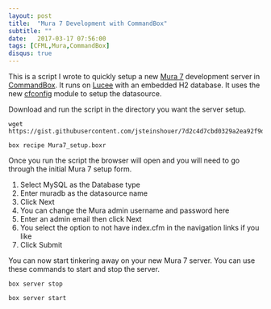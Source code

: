 ```yaml
---
layout: post
title:  "Mura 7 Development with CommandBox"
subtitle: ""
date:   2017-03-17 07:56:00
tags: [CFML,Mura,CommandBox]
disqus: true
---
```


This is a script I wrote to quickly setup a new [Mura 7](http://www.getmura.com/) development server in [CommandBox](https://www.ortussolutions.com/products/commandbox). It runs on [Lucee](http://lucee.org/) with an embedded H2 database. It uses the new [cfconfig](https://www.forgebox.io/view/commandbox-cfconfig) module to setup the datasource.

<script src="https://gist.github.com/jsteinshouer/7d2c4d7cbd0329a2ea92f9de103678f3.js"></script>

Download and run the script in the directory you want the server setup.

```
wget https://gist.githubusercontent.com/jsteinshouer/7d2c4d7cbd0329a2ea92f9de103678f3/raw/d9ef6a860e0fc6a8e51e2f23cf8cc6cac7bdac1a/Mura7_setup.boxr
```
```
box recipe Mura7_setup.boxr
```

Once you run the script the browser will open and you will need to go through the initial Mura 7 setup form. 

1. Select MySQL as the Database type
2. Enter muradb as the datasource name
3. Click Next
4. You can change the Mura admin username and password here
5. Enter an admin email then click Next
6. You select the option to not have index.cfm in the navigation links if you like
7. Click Submit

You can now start tinkering away on your new Mura 7 server. You can use these commands to start and stop the server.

```
box server stop
```

```
box server start
```
